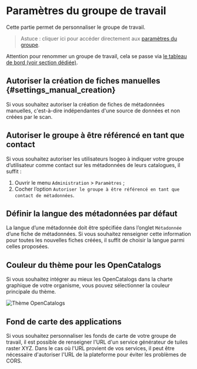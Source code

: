 # Paramètres du groupe de travail <i class="fa fa-cogs"></i>

Cette partie permet de personnaliser le groupe de travail.

> Astuce : cliquer ici pour accéder directement aux [paramètres du groupe](https://app.isogeo.com/admin/settings).

Attention pour renommer un groupe de travail, cela se passe via [le tableau de bord (voir section dédiée)](../../settings/dashboard.html#le-point-de-contact-du-groupe-de-travail).

## Autoriser la création de fiches manuelles {#settings_manual_creation}

Si vous souhaitez autoriser la création de fiches de métadonnées manuelles, c&apos;est-à-dire indépendantes d&apos;une source de données et non créées par le scan.

## Autoriser le groupe à être référencé en tant que contact

Si vous souhaitez autoriser les utilisateurs Isogeo à indiquer votre groupe d’utilisateur comme contact sur les métadonnées de leurs catalogues, il suffit :

1.	Ouvrir le menu `Administration` > `Paramètres` ;
2.	Cocher l’option `Autoriser le groupe à être référencé en tant que contact de métadonnées`.

## Définir la langue des métadonnées par défaut

La langue d’une métadonnée doit être spécifiée dans l’onglet `Métadonnée` d’une fiche de métadonnées. Si vous souhaitez renseigner cette information pour toutes les nouvelles fiches créées, il suffit de choisir la langue parmi celles proposées.

## Couleur du thème pour les OpenCatalogs

Si vous souhaitez intégrer au mieux les OpenCatalogs dans la charte graphique de votre organisme, vous pouvez sélectionner la couleur principale du thème.

![Thème OpenCatalogs](/assets/adm_global_OC_ThemeSwitcher.gif "Configurer la coleur principale des OpenCatalogs")

## Fond de carte des applications

Si vous souhaitez personnaliser les fonds de carte de votre groupe de travail, il est possible de renseigner l'URL d'un service générateur de tuiles raster XYZ. Dans le cas où l'URL provient de vos services, il peut être nécessaire d'autoriser l'URL de la plateforme pour éviter les problèmes de CORS.
